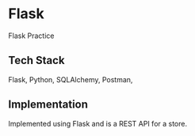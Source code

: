 # Flask
Flask Practice

## Tech Stack
Flask, Python, SQLAlchemy, Postman, 

## Implementation
Implemented using Flask and is a REST API for a store. 
